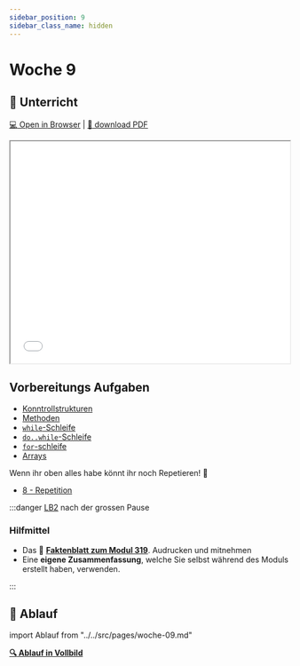 ```yaml
---
sidebar_position: 9
sidebar_class_name: hidden
---
```


# Woche 9

## :school: Unterricht

[:computer: Open in Browser](pathname:///slides/LB2) |
[:floppy_disk: download PDF](pathname:///slides/LB2.pdf)

<iframe src="/bbzbl-modul-319/slides/LB2" width="100%" height="400px"></iframe>

## Vorbereitungs Aufgaben

- [Konntrollstrukturen](../3a-konditionen/uebungen.md)
- [Methoden](../4a-methoden-fehleranalyse/aufgaben.md)
- [`while`-Schleife](../5a-while/while.md#-aufgaben)
- [`do..while`-Schleife](../5a-while/dowhile.md#-aufgaben)
- [`for`-schleife](../5a-while/for.md#-aufgaben)
- [Arrays](../7a-for-arrays/arrays.md#-aufgaben)

Wenn ihr oben alles habe könnt ihr noch Repetieren! :muscle:

- [8 - Repetition](../8a-repetition/index.md)

:::danger [LB2](../beurteilungen/LB2.md) nach der grossen Pause

### Hilfmittel

- Das :book:
  [**Faktenblatt zum Modul 319**](../beurteilungen/images/Formelsammlung-Faktenblatt.pdf).
  Audrucken und mitnehmen
- Eine **eigene Zusammenfassung**, welche Sie selbst während des Moduls erstellt
  haben, verwenden.

:::

## :compass: Ablauf

import Ablauf from "../../src/pages/woche-09.md"

<Ablauf />

**[:mag: Ablauf in Vollbild](pathname:///woche-09)**
